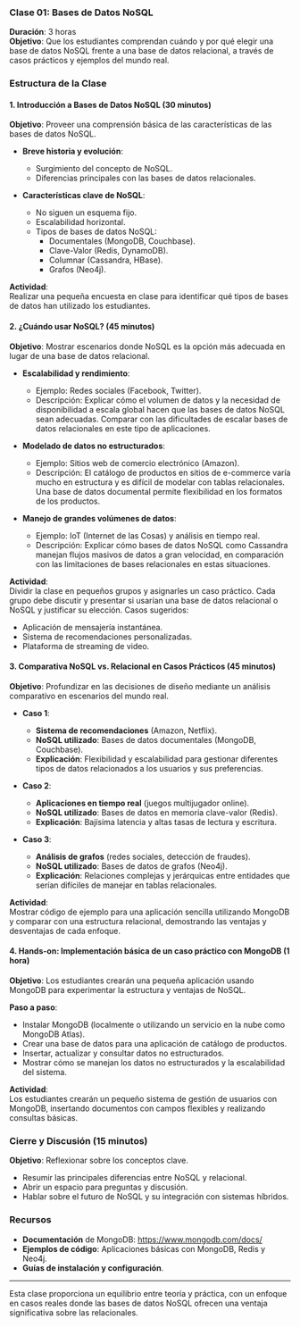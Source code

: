 ### Clase 01: Bases de Datos NoSQL

**Duración**: 3 horas  
**Objetivo**: Que los estudiantes comprendan cuándo y por qué elegir una base de datos NoSQL frente a una base de datos relacional, a través de casos prácticos y ejemplos del mundo real.

### Estructura de la Clase

#### 1. Introducción a Bases de Datos NoSQL (30 minutos)

**Objetivo**: Proveer una comprensión básica de las características de las bases de datos NoSQL.

- **Breve historia y evolución**: 
  - Surgimiento del concepto de NoSQL.
  - Diferencias principales con las bases de datos relacionales.
  
- **Características clave de NoSQL**:
  - No siguen un esquema fijo.
  - Escalabilidad horizontal.
  - Tipos de bases de datos NoSQL: 
    - Documentales (MongoDB, Couchbase).
    - Clave-Valor (Redis, DynamoDB).
    - Columnar (Cassandra, HBase).
    - Grafos (Neo4j).

**Actividad**:  
Realizar una pequeña encuesta en clase para identificar qué tipos de bases de datos han utilizado los estudiantes.

#### 2. ¿Cuándo usar NoSQL? (45 minutos)

**Objetivo**: Mostrar escenarios donde NoSQL es la opción más adecuada en lugar de una base de datos relacional.

- **Escalabilidad y rendimiento**: 
  - Ejemplo: Redes sociales (Facebook, Twitter).
  - Descripción: Explicar cómo el volumen de datos y la necesidad de disponibilidad a escala global hacen que las bases de datos NoSQL sean adecuadas. Comparar con las dificultades de escalar bases de datos relacionales en este tipo de aplicaciones.

- **Modelado de datos no estructurados**: 
  - Ejemplo: Sitios web de comercio electrónico (Amazon).
  - Descripción: El catálogo de productos en sitios de e-commerce varía mucho en estructura y es difícil de modelar con tablas relacionales. Una base de datos documental permite flexibilidad en los formatos de los productos.

- **Manejo de grandes volúmenes de datos**:
  - Ejemplo: IoT (Internet de las Cosas) y análisis en tiempo real.
  - Descripción: Explicar cómo bases de datos NoSQL como Cassandra manejan flujos masivos de datos a gran velocidad, en comparación con las limitaciones de bases relacionales en estas situaciones.

**Actividad**:  
Dividir la clase en pequeños grupos y asignarles un caso práctico. Cada grupo debe discutir y presentar si usarían una base de datos relacional o NoSQL y justificar su elección. Casos sugeridos:
   - Aplicación de mensajería instantánea.
   - Sistema de recomendaciones personalizadas.
   - Plataforma de streaming de video.
   
#### 3. Comparativa NoSQL vs. Relacional en Casos Prácticos (45 minutos)

**Objetivo**: Profundizar en las decisiones de diseño mediante un análisis comparativo en escenarios del mundo real.

- **Caso 1**: 
  - **Sistema de recomendaciones** (Amazon, Netflix).
  - **NoSQL utilizado**: Bases de datos documentales (MongoDB, Couchbase).
  - **Explicación**: Flexibilidad y escalabilidad para gestionar diferentes tipos de datos relacionados a los usuarios y sus preferencias.

- **Caso 2**: 
  - **Aplicaciones en tiempo real** (juegos multijugador online).
  - **NoSQL utilizado**: Bases de datos en memoria clave-valor (Redis).
  - **Explicación**: Bajísima latencia y altas tasas de lectura y escritura.

- **Caso 3**: 
  - **Análisis de grafos** (redes sociales, detección de fraudes).
  - **NoSQL utilizado**: Bases de datos de grafos (Neo4j).
  - **Explicación**: Relaciones complejas y jerárquicas entre entidades que serían difíciles de manejar en tablas relacionales.

**Actividad**:  
Mostrar código de ejemplo para una aplicación sencilla utilizando MongoDB y comparar con una estructura relacional, demostrando las ventajas y desventajas de cada enfoque.

#### 4. Hands-on: Implementación básica de un caso práctico con MongoDB (1 hora)

**Objetivo**: Los estudiantes crearán una pequeña aplicación usando MongoDB para experimentar la estructura y ventajas de NoSQL.

**Paso a paso**:
   - Instalar MongoDB (localmente o utilizando un servicio en la nube como MongoDB Atlas).
   - Crear una base de datos para una aplicación de catálogo de productos.
   - Insertar, actualizar y consultar datos no estructurados.
   - Mostrar cómo se manejan los datos no estructurados y la escalabilidad del sistema.

**Actividad**:  
Los estudiantes crearán un pequeño sistema de gestión de usuarios con MongoDB, insertando documentos con campos flexibles y realizando consultas básicas.

### Cierre y Discusión (15 minutos)

**Objetivo**: Reflexionar sobre los conceptos clave.

- Resumir las principales diferencias entre NoSQL y relacional.
- Abrir un espacio para preguntas y discusión.
- Hablar sobre el futuro de NoSQL y su integración con sistemas híbridos.

### Recursos

- **Documentación** de MongoDB: https://www.mongodb.com/docs/
- **Ejemplos de código**: Aplicaciones básicas con MongoDB, Redis y Neo4j.
- **Guías de instalación y configuración**.

---

Esta clase proporciona un equilibrio entre teoría y práctica, con un enfoque en casos reales donde las bases de datos NoSQL ofrecen una ventaja significativa sobre las relacionales.